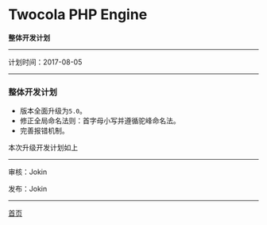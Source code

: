 # Twocola PHP Engine

**整体开发计划**

---

计划时间：2017-08-05

---

### 整体开发计划

- 版本全面升级为`5.0`。
- 修正全局命名法则：首字母小写并遵循驼峰命名法。
- 完善报错机制。

本次升级开发计划如上

---

审核：Jokin

发布：Jokin

---

[首页](http://pre-tproject.github.io/)
